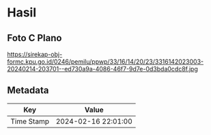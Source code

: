 # Hasil

## Foto C Plano

https://sirekap-obj-formc.kpu.go.id/0246/pemilu/ppwp/33/16/14/20/23/3316142023003-20240214-203701--ed730a9a-4086-46f7-9d7e-0d3bda0cdc8f.jpg


## Metadata

| Key        | Value               |
| ---------- | ------------------- |
| Time Stamp | 2024-02-16 22:01:00 |



